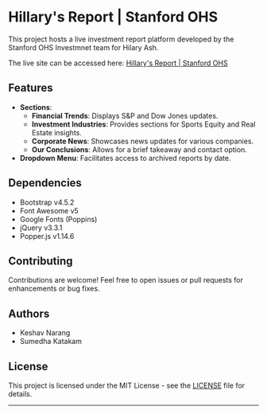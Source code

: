 # Hillary's Report | Stanford OHS

This project hosts a live investment report platform developed by the Stanford OHS Investmnet team for Hilary Ash.

The live site can be accessed here: [Hillary's Report | Stanford OHS](https://stanford-ohs-wharton.github.io/HilaryAsh/)

## Features

- **Sections**:
  - **Financial Trends**: Displays S&P and Dow Jones updates.
  - **Investment Industries**: Provides sections for Sports Equity and Real Estate insights.
  - **Corporate News**: Showcases news updates for various companies.
  - **Our Conclusions**: Allows for a brief takeaway and contact option.
- **Dropdown Menu**: Facilitates access to archived reports by date.

## Dependencies

- Bootstrap v4.5.2
- Font Awesome v5
- Google Fonts (Poppins)
- jQuery v3.3.1
- Popper.js v1.14.6

## Contributing

Contributions are welcome! Feel free to open issues or pull requests for enhancements or bug fixes.

## Authors

- Keshav Narang
- Sumedha Katakam

## License

This project is licensed under the MIT License - see the [LICENSE](https://github.com/Stanford-OHS-Wharton/HilaryAsh/blob/main/LICENSE) file for details.

---
